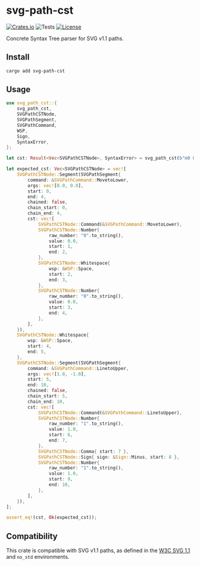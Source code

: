 # svg-path-cst

[![Crates.io](https://img.shields.io/crates/v/svg-path-cst)](https://crates.io/crates/svg-path-cst)
![Tests](https://img.shields.io/github/actions/workflow/status/mondeja/svg-path-cst/ci.yml?label=tests)
[![License](https://img.shields.io/crates/l/svg-path-cst)](https://github.com/mondeja/svg-path-cst/blob/master/LICENSE.md)

Concrete Syntax Tree parser for SVG v1.1 paths.

## Install

```sh
cargo add svg-path-cst
```

## Usage

```rust
use svg_path_cst::{
    svg_path_cst,
    SVGPathCSTNode,
    SVGPathSegment,
    SVGPathCommand,
    WSP,
    Sign,
    SyntaxError,
};

let cst: Result<Vec<SVGPathCSTNode>, SyntaxError> = svg_path_cst(b"m0 0 L1,-1");

let expected_cst: Vec<SVGPathCSTNode> = vec![
    SVGPathCSTNode::Segment(SVGPathSegment{
        command: &SVGPathCommand::MovetoLower,
        args: vec![0.0, 0.0],
        start: 0,
        end: 4,
        chained: false,
        chain_start: 0,
        chain_end: 4,
        cst: vec![
            SVGPathCSTNode::Command(&SVGPathCommand::MovetoLower),
            SVGPathCSTNode::Number{
                raw_number: "0".to_string(),
                value: 0.0,
                start: 1,
                end: 2,
            },
            SVGPathCSTNode::Whitespace{
                wsp: &WSP::Space,
                start: 2,
                end: 3,
            },
            SVGPathCSTNode::Number{
                raw_number: "0".to_string(),
                value: 0.0,
                start: 3,
                end: 4,
            },
        ],
    }),
    SVGPathCSTNode::Whitespace{
        wsp: &WSP::Space,
        start: 4,
        end: 5,
    },
    SVGPathCSTNode::Segment(SVGPathSegment{
        command: &SVGPathCommand::LinetoUpper,
        args: vec![1.0, -1.0],
        start: 5,
        end: 10,
        chained: false,
        chain_start: 5,
        chain_end: 10,
        cst: vec![
            SVGPathCSTNode::Command(&SVGPathCommand::LinetoUpper),
            SVGPathCSTNode::Number{
                raw_number: "1".to_string(),
                value: 1.0,
                start: 6,
                end: 7,
            },
            SVGPathCSTNode::Comma{ start: 7 },
            SVGPathCSTNode::Sign{ sign: &Sign::Minus, start: 8 },
            SVGPathCSTNode::Number{
                raw_number: "1".to_string(),
                value: 1.0,
                start: 9,
                end: 10,
            },
        ],
    }),
];

assert_eq!(cst, Ok(expected_cst));
```

## Compatibility

This crate is compatible with SVG v1.1 paths, as defined in the [W3C SVG 1.1](https://www.w3.org/TR/SVG11/paths.html) and `no_std` environments.
